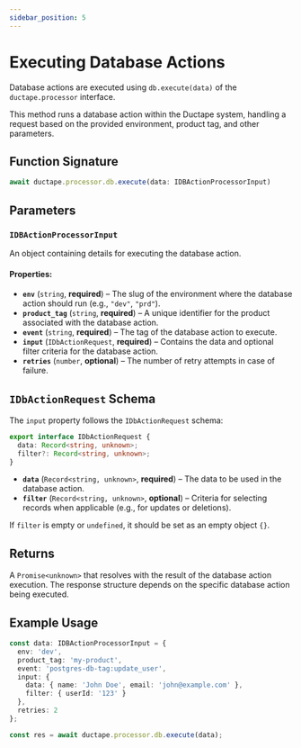 ```yaml
---
sidebar_position: 5
---
```


# Executing Database Actions  

Database actions are executed using `db.execute(data)` of the `ductape.processor` interface.  

This method runs a database action within the Ductape system, handling a request based on the provided environment, product tag, and other parameters.  

## Function Signature  
```typescript
await ductape.processor.db.execute(data: IDBActionProcessorInput)
```

## Parameters  

### `IDBActionProcessorInput`  
An object containing details for executing the database action.  

#### Properties:  
- **`env`** (`string`, **required**) – The slug of the environment where the database action should run (e.g., `"dev"`, `"prd"`).  
- **`product_tag`** (`string`, **required**) – A unique identifier for the product associated with the database action.  
- **`event`** (`string`, **required**) – The tag of the database action to execute.  
- **`input`** (`IDbActionRequest`, **required**) – Contains the data and optional filter criteria for the database action.  
- **`retries`** (`number`, **optional**) – The number of retry attempts in case of failure.  

## `IDbActionRequest` Schema  
The `input` property follows the `IDbActionRequest` schema:  
```typescript
export interface IDbActionRequest {
  data: Record<string, unknown>;
  filter?: Record<string, unknown>;
}
```
- **`data`** (`Record<string, unknown>`, **required**) – The data to be used in the database action.  
- **`filter`** (`Record<string, unknown>`, **optional**) – Criteria for selecting records when applicable (e.g., for updates or deletions).  

If `filter` is empty or `undefined`, it should be set as an empty object `{}`.  

## Returns  
A `Promise<unknown>` that resolves with the result of the database action execution. The response structure depends on the specific database action being executed.  

## Example Usage  
```typescript
const data: IDBActionProcessorInput = {
  env: 'dev',
  product_tag: 'my-product',
  event: 'postgres-db-tag:update_user',
  input: {
    data: { name: 'John Doe', email: 'john@example.com' },
    filter: { userId: '123' }
  },
  retries: 2
};

const res = await ductape.processor.db.execute(data);
```